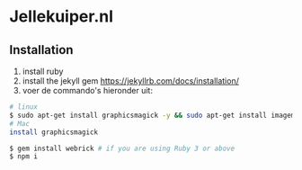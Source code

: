 # Jellekuiper.nl

## Installation
1. install ruby
2. install the jekyll gem https://jekyllrb.com/docs/installation/
3. voer de commando's hieronder uit:
```bash
# linux
$ sudo apt-get install graphicsmagick -y && sudo apt-get install imagemagick -y
# Mac
install graphicsmagick
```

```bash
$ gem install webrick # if you are using Ruby 3 or above
$ npm i
```